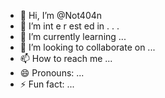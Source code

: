  - 👋 Hi, I’m @Not404n 
-  👀 I’m  int e     r     est   ed in   .     .  .     
- 🌱 I’m currently learning  ...     
- 💞️ I’m looking to collaborate on ... 
- 📫 How to reach me ...
- 😄 Pronouns: ...
- ⚡ Fun fact: ...

<!---
Not404n/Not404n is a ✨ special ✨ repository because its `README.md` (this file) appears on your GitHub profile.
You can click the Preview link to take a look at your changes.
--->
